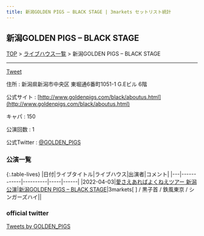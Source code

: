 ```yaml
---
title: 新潟GOLDEN PIGS – BLACK STAGE | 3markets セットリスト統計
---
```

## 新潟GOLDEN PIGS – BLACK STAGE

[TOP](/setlist/) > [ライブハウス一覧](livehouses.html) > 新潟GOLDEN PIGS – BLACK STAGE

___

<a href="https://twitter.com/share?ref_src=twsrc%5Etfw" data-text="3markets[ ]セットリスト > 新潟GOLDEN PIGS – BLACK STAGE" class="twitter-share-button" data-via="3markets" data-hashtags="3markets" data-related="3markets" data-show-count="false">Tweet</a>

住所
:    新潟県新潟市中央区 東堀通6番町1051-1 G.Eビル 6階

公式サイト
:    [http://www.goldenpigs.com/black/aboutus.html](http://www.goldenpigs.com/black/aboutus.html)

キャパ
:    150

公演回数
: 1


公式Twitter
: <a href="https://twitter.com/GOLDEN_PIGS">@GOLDEN_PIGS</a>


### 公演一覧

{:.table-lives}
|日付|ライブタイトル|ライブハウス|出演者|コメント|
|---|------------|----------|-----|------|
|<span class="nowrap">2022-04-03</span>|[愛さえあればよくねえツアー 新潟公演](live013.html)|[新潟GOLDEN PIGS – BLACK STAGE](livehouse020.html)|3markets[ ] / 黒子首 / 鉄風東京 / シンガーズハイ||




### official twitter

<a class="twitter-timeline" href="https://twitter.com/GOLDEN_PIGS?ref_src=twsrc%5Etfw">Tweets by GOLDEN_PIGS</a> <script async src="https://platform.twitter.com/widgets.js" charset="utf-8"></script>


<script async src="https://platform.twitter.com/widgets.js" charset="utf-8"></script>